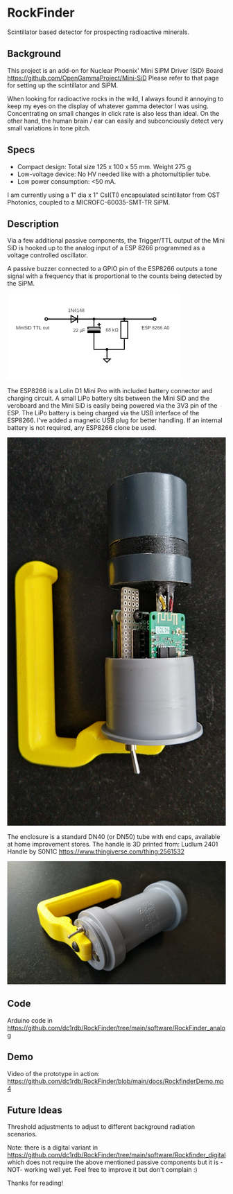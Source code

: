 # RockFinder
Scintillator based detector for prospecting radioactive minerals.

## Background
This project is an add-on for Nuclear Phoenix' Mini SiPM Driver (SiD) Board https://github.com/OpenGammaProject/Mini-SiD
Please refer to that page for setting up the scintillator and SiPM.

When looking for radioactive rocks in the wild, I always found it annoying to keep my eyes on the display of whatever gamma detector I was using. Concentrating on small changes in click rate is also less than ideal.
On the other hand, the human brain / ear can easily and subconciously detect very small variations in tone pitch.

## Specs

* Compact design: Total size 125 x 100 x 55 mm. Weight 275 g
* Low-voltage device: No HV needed like with a photomultiplier tube.
* Low power consumption: <50 mA.

I am currently using a 1" dia x 1" CsI(Tl) encapsulated scintillator from OST Photonics, coupled to a MICROFC-60035-SMT-TR SiPM.

## Description

Via a few additional passive components, the Trigger/TTL output of the Mini SiD is hooked up to the analog input of a ESP 8266 programmed as a voltage controlled oscillator. 

A passive buzzer connected to a GPIO pin of the ESP8266 outputs a tone signal with a frequency that is proportional to the counts being detected by the SiPM.

![RockFinderInterface](https://github.com/dc1rdb/RockFinder/blob/main/docs/RockFinderInterface.png)

The ESP8266 is a Lolin D1 Mini Pro with included battery connector and charging circuit. A small LiPo battery sits between the Mini SiD and the veroboard and the Mini SiD is easily being powered via the 3V3 pin of the ESP. The LiPo battery is being charged via the USB interface of the ESP8266. I've added a magnetic USB plug for better handling. If an internal battery is not required, any ESP8266 clone be used.

![IMG_20231112_143026](https://github.com/dc1rdb/RockFinder/blob/main/docs/IMG_20231112_143026.jpg)

The enclosure is a standard DN40 (or DN50) tube with end caps, available at home improvement stores. The handle is 3D printed from:
Ludlum 2401 Handle by S0N1C https://www.thingiverse.com/thing:2561532

![IMG_20231112_142928](https://github.com/dc1rdb/RockFinder/blob/main/docs/IMG_20231112_142928.jpg)

## Code
Arduino code in https://github.com/dc1rdb/RockFinder/tree/main/software/RockFinder_analog

## Demo
Video of the prototype in action: https://github.com/dc1rdb/RockFinder/blob/main/docs/RockfinderDemo.mp4

## Future Ideas
Threshold adjustments to adjust to different background radiation scenarios.

Note: there is a digital variant in https://github.com/dc1rdb/RockFinder/tree/main/software/Rockfinder_digital which does not require the above mentioned passive components but it is -NOT- working well yet. Feel free to improve it but don't complain :)

Thanks for reading!
